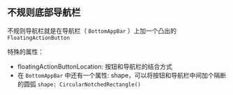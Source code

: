 ## 不规则底部导航栏

不规则导航栏就是在导航栏（ `BottomAppBar` ）上加一个凸出的 `FloatingActionButton`

特殊的属性：
* floatingActionButtonLocation: 按钮和导航栏的结合方式
* 在 `BottomAppBar` 中还有一个属性: shape，可以将按钮和导航栏中间加个隔断的圆弧 `shape: CircularNotchedRectangle()`

